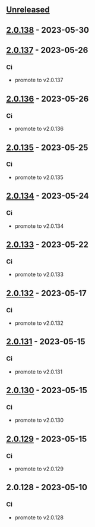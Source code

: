 <a name="unreleased"></a>
## [Unreleased]


<a name="2.0.138"></a>
## [2.0.138] - 2023-05-30

<a name="2.0.137"></a>
## [2.0.137] - 2023-05-26
### Ci
- promote to v2.0.137


<a name="2.0.136"></a>
## [2.0.136] - 2023-05-26
### Ci
- promote to v2.0.136


<a name="2.0.135"></a>
## [2.0.135] - 2023-05-25
### Ci
- promote to v2.0.135


<a name="2.0.134"></a>
## [2.0.134] - 2023-05-24
### Ci
- promote to v2.0.134


<a name="2.0.133"></a>
## [2.0.133] - 2023-05-22
### Ci
- promote to v2.0.133


<a name="2.0.132"></a>
## [2.0.132] - 2023-05-17
### Ci
- promote to v2.0.132


<a name="2.0.131"></a>
## [2.0.131] - 2023-05-15
### Ci
- promote to v2.0.131


<a name="2.0.130"></a>
## [2.0.130] - 2023-05-15
### Ci
- promote to v2.0.130


<a name="2.0.129"></a>
## [2.0.129] - 2023-05-15
### Ci
- promote to v2.0.129


<a name="2.0.128"></a>
## 2.0.128 - 2023-05-10
### Ci
- promote to v2.0.128


[Unreleased]: https://gitlab.industrysoftware.automation.siemens.com/caas-ops/fleet/aws-usea1-qa-qa/compare/2.0.138...HEAD
[2.0.138]: https://gitlab.industrysoftware.automation.siemens.com/caas-ops/fleet/aws-usea1-qa-qa/compare/2.0.137...2.0.138
[2.0.137]: https://gitlab.industrysoftware.automation.siemens.com/caas-ops/fleet/aws-usea1-qa-qa/compare/2.0.136...2.0.137
[2.0.136]: https://gitlab.industrysoftware.automation.siemens.com/caas-ops/fleet/aws-usea1-qa-qa/compare/2.0.135...2.0.136
[2.0.135]: https://gitlab.industrysoftware.automation.siemens.com/caas-ops/fleet/aws-usea1-qa-qa/compare/2.0.134...2.0.135
[2.0.134]: https://gitlab.industrysoftware.automation.siemens.com/caas-ops/fleet/aws-usea1-qa-qa/compare/2.0.133...2.0.134
[2.0.133]: https://gitlab.industrysoftware.automation.siemens.com/caas-ops/fleet/aws-usea1-qa-qa/compare/2.0.132...2.0.133
[2.0.132]: https://gitlab.industrysoftware.automation.siemens.com/caas-ops/fleet/aws-usea1-qa-qa/compare/2.0.131...2.0.132
[2.0.131]: https://gitlab.industrysoftware.automation.siemens.com/caas-ops/fleet/aws-usea1-qa-qa/compare/2.0.130...2.0.131
[2.0.130]: https://gitlab.industrysoftware.automation.siemens.com/caas-ops/fleet/aws-usea1-qa-qa/compare/2.0.129...2.0.130
[2.0.129]: https://gitlab.industrysoftware.automation.siemens.com/caas-ops/fleet/aws-usea1-qa-qa/compare/2.0.128...2.0.129
